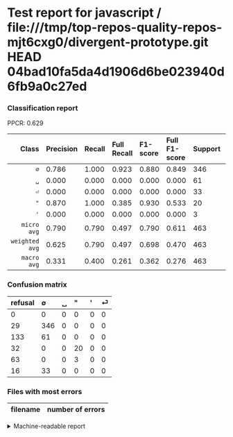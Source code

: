 # Test report for javascript / file:///tmp/top-repos-quality-repos-mjt6cxg0/divergent-prototype.git HEAD 04bad10fa5da4d1906d6be023940d6fb9a0c27ed

### Classification report

PPCR: 0.629

| Class | Precision | Recall | Full Recall | F1-score | Full F1-score | Support | Full Support | PPCR |
|------:|:----------|:-------|:------------|:---------|:---------|:--------|:-------------|:-----|
| `∅` | 0.786| 1.000| 0.923| 0.880| 0.849| 346| 375| 0.923 |
| `␣` | 0.000| 0.000| 0.000| 0.000| 0.000| 61| 194| 0.314 |
| `⏎` | 0.000| 0.000| 0.000| 0.000| 0.000| 33| 49| 0.673 |
| `"` | 0.870| 1.000| 0.385| 0.930| 0.533| 20| 52| 0.385 |
| `'` | 0.000| 0.000| 0.000| 0.000| 0.000| 3| 66| 0.045 |
| `micro avg` | 0.790| 0.790| 0.497| 0.790| 0.611| 463| 736| 0.629 |
| `weighted avg` | 0.625| 0.790| 0.497| 0.698| 0.470| 463| 736| 0.629 |
| `macro avg` | 0.331| 0.400| 0.261| 0.362| 0.276| 463| 736| 0.629 |

### Confusion matrix

|refusal|  ∅| ␣| "| '| ⏎| 
|:---|:---|:---|:---|:---|:---|
|0 |0 |0 |0 |0 |0 |
|29 |346 |0 |0 |0 |0 |
|133 |61 |0 |0 |0 |0 |
|32 |0 |0 |20 |0 |0 |
|63 |0 |0 |3 |0 |0 |
|16 |33 |0 |0 |0 |0 |

### Files with most errors

| filename | number of errors|
|:----:|:-----|

<details>
    <summary>Machine-readable report</summary>
```json
{
  "cl_report": {"\"": {"f1-score": 0.9302325581395349, "precision": 0.8695652173913043, "recall": 1.0, "support": 20}, "\u0027": {"f1-score": 0.0, "precision": 0.0, "recall": 0.0, "support": 3}, "macro avg": {"f1-score": 0.36212793656429376, "precision": 0.33118577075098815, "recall": 0.4, "support": 463}, "micro avg": {"f1-score": 0.7904967602591793, "precision": 0.7904967602591793, "recall": 0.7904967602591793, "support": 463}, "weighted avg": {"f1-score": 0.6981112663126129, "precision": 0.6252119277098147, "recall": 0.7904967602591793, "support": 463}, "\u2205": {"f1-score": 0.8804071246819338, "precision": 0.7863636363636364, "recall": 1.0, "support": 346}, "\u23ce": {"f1-score": 0.0, "precision": 0.0, "recall": 0.0, "support": 33}, "\u2423": {"f1-score": 0.0, "precision": 0.0, "recall": 0.0, "support": 61}},
  "cl_report_full": {"\"": {"f1-score": 0.5333333333333333, "precision": 0.8695652173913043, "recall": 0.38461538461538464, "support": 52}, "\u0027": {"f1-score": 0.0, "precision": 0.0, "recall": 0.0, "support": 66}, "macro avg": {"f1-score": 0.27648261758691206, "precision": 0.33118577075098815, "recall": 0.26145641025641025, "support": 736}, "micro avg": {"f1-score": 0.6105087572977481, "precision": 0.7904967602591793, "recall": 0.49728260869565216, "support": 736}, "weighted avg": {"f1-score": 0.4702965235173825, "precision": 0.46209749312596665, "recall": 0.49728260869565216, "support": 736}, "\u2205": {"f1-score": 0.8490797546012271, "precision": 0.7863636363636364, "recall": 0.9226666666666666, "support": 375}, "\u23ce": {"f1-score": 0.0, "precision": 0.0, "recall": 0.0, "support": 49}, "\u2423": {"f1-score": 0.0, "precision": 0.0, "recall": 0.0, "support": 194}},
  "ppcr": 0.6290760869565217
}
```
</details>
